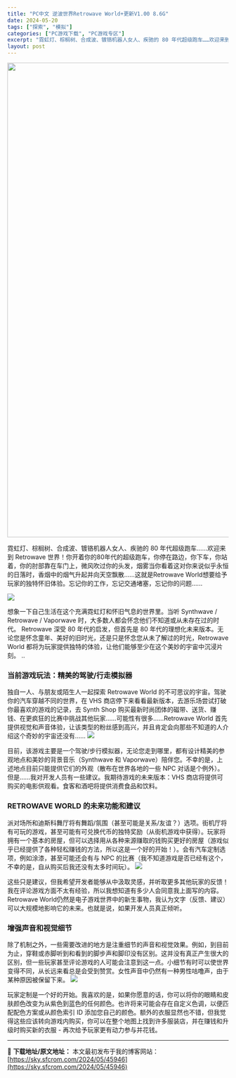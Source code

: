 ```yaml
---
title: "PC中文 逆波世界Retrowave World+更新V1.00 8.6G"
date: 2024-05-20
tags: ["探索", "模拟"]
categories: ["PC游戏下载", "PC游戏专区"]
excerpt: "霓虹灯、棕榈树、合成波、镀铬机器人女人、疾驰的 80 年代超级跑车……欢迎来到 Retrowave 世界！你开着你的80年代的超级跑车，你停在路边，你下车，你站着，你的肘部靠在车门上，微风吹过你的头发，烟雾当你看着这对你来说似乎永恒的日落时，香烟中的烟气升起并向天空飘散……这就是Retrowave &hellip;"
layout: post
---
```


<img class="aligncenter size-full wp-image-45943" src="https://sky.sfcrom.com/wp-content/uploads/2024/05/20240520174044-84799.jpeg" alt="" width="1200" height="1080" />

霓虹灯、棕榈树、合成波、镀铬机器人女人、疾驰的 80 年代超级跑车……欢迎来到 Retrowave 世界！你开着你的80年代的超级跑车，你停在路边，你下车，你站着，你的肘部靠在车门上，微风吹过你的头发，烟雾当你看着这对你来说似乎永恒的日落时，香烟中的烟气升起并向天空飘散……这就是Retrowave World想要给予玩家的独特怀旧体验。忘记你的工作，忘记交通堵塞，忘记你的问题......

<img src="https://sky.sfcrom.com/wp-content/uploads/2024/05/20240520174044-5ca41.jpeg" />

<span>想象一下自己生活在这个充满霓虹灯和怀旧气息的世界里。当听 Synthwave / Retrowave / Vaporwave 时，大多数人都会怀念他们不知道或从未存在过的时代。 Retrowave 深受 80 年代的启发，但首先是 80 年代的理想化未来版本。无论您是怀念童年、美好的旧时光，还是只是怀念您从未了解过的时光，Retrowave World 都将为玩家提供独特的体验，让他们能够至少在这个美妙的宇宙中沉浸片刻。 ..</span>
<h3><span>当前游戏玩法：精美的驾驶/行走模拟器</span></h3>
<span>独自一人、与朋友或陌生人一起探索 Retrowave World 的不可思议的宇宙。驾驶你的汽车穿越不同的世界，在 VHS 商店停下来看看最新版本，去游乐场尝试打破你最喜欢的游戏的记录，去 Synth Shop 购买最新时尚团体的磁带、送货、赚钱、在更疯狂的比赛中挑战其他玩家……可能性有很多……Retrowave World 首先提供视觉和声音体验，让该类型的粉丝感到高兴，并且肯定会向那些不知道的人介绍这个奇妙的宇宙还没有……</span>

<img src="https://sky.sfcrom.com/wp-content/uploads/2024/05/20240520174045-4887d.jpeg" />

<span>目前，该游戏主要是一个驾驶/步行模拟器，无论您走到哪里，都有设计精美的参观地点和美妙的背景音乐（Synthwave 和 Vaporwave）陪伴您。不幸的是，上述地点目前只能提供它们的外观（散布在世界各地的一些 NPC 对话是个例外）。但是……我对开发人员有一些建议。我期待游戏的未来版本：VHS 商店将提供可购买的电影供观看。食客和酒吧将提供消费食品和饮料。</span>
<h3><span>RETROWAVE WORLD 的未来功能和建议</span></h3>
<span>派对场所和迪斯科舞厅将有舞蹈/氛围（甚至可能是关系/友谊？）选项。街机厅将有可玩的游戏，甚至可能有可兑换代币的独特奖励（从街机游戏中获得）。玩家将拥有一个基本的房屋，但可以选择用从各种来源赚取的钱购买更好的房屋（游戏似乎已经提供了各种轻松赚钱的方法，所以这是一个好的开始！）。会有汽车定制选项，例如涂漆，甚至可能还会有与 NPC 的比赛（我不知道游戏是否已经有这个，不幸的是，自从购买后我还没有太多时间玩）。</span>

<img src="https://sky.sfcrom.com/wp-content/uploads/2024/05/20240520174045-21731.jpeg" />

<span>这些只是建议，但我希望开发者能够从中汲取灵感，并听取更多其他玩家的反馈！我在评论游戏方面不太有经验，所以我想知道有多少人会同意我上面写的内容。 Retrowave World仍然是电子游戏世界中的新生事物，我认为文字（反馈、建议）可以大规模地影响它的未来。也就是说，如果开发人员真正倾听。</span>
<h3><span>增强声音和视觉细节</span></h3>
<span>除了机制之外，一些需要改进的地方是注重细节的声音和视觉效果。例如，到目前为止，穿鞋或赤脚听到和看到的脚步声和脚印没有区别。这并没有真正产生很大的区别，但一些玩家甚至评论游戏的人可能会注意到这一点。小细节有时可以使世界变得不同，从长远来看总是会受到赞赏。女性声音中仍然有一种男性咕噜声，由于某种原因被保留下来。</span>

<img src="https://sky.sfcrom.com/wp-content/uploads/2024/05/20240520174046-86427.jpeg" />

玩家定制是一个好的开始。我喜欢的是，如果你愿意的话，你可以将你的眼睛和皮肤颜色改变为从紫色到蓝色的任何颜色。也许将来可能会存在自定义色调，以便匹配配色方案或从颜色索引 ID 添加您自己的颜色。额外的衣服显然也不错，但我觉得这些应该转向游戏内购买，你可以在整个地图上找到许多服装店，并在赚钱和升级时购买新的衣服 - 再次给予玩家更有动力参与并花钱。

---
📖 **下载地址/原文地址：** 本文最初发布于我的博客网站：[https://sky.sfcrom.com/2024/05/45946](https://sky.sfcrom.com/2024/05/45946)
